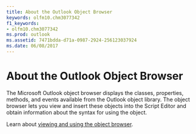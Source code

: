 ```yaml
---
title: About the Outlook Object Browser
keywords: olfm10.chm3077342
f1_keywords:
- olfm10.chm3077342
ms.prod: outlook
ms.assetid: 7471bdda-d71a-0987-2924-256123037924
ms.date: 06/08/2017
---
```



# About the Outlook Object Browser

The Microsoft Outlook object browser displays the classes, properties, methods, and events available from the Outlook object library. The object browser lets you view and insert these objects into the Script Editor and obtain information about the syntax for using the object.

Learn about  [viewing and using the object browser](use-the-outlook-object-browser-in-the-script-editor.md).

